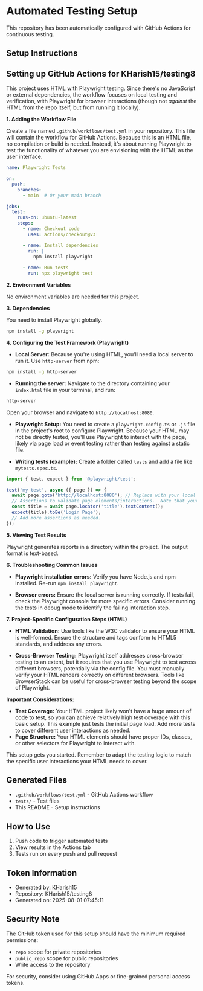 # Automated Testing Setup

This repository has been automatically configured with GitHub Actions for continuous testing.

## Setup Instructions

## Setting up GitHub Actions for KHarish15/testing8

This project uses HTML with Playwright testing.  Since there's no JavaScript or external dependencies, the workflow focuses on local testing and verification, with Playwright for browser interactions (though not *against* the HTML from the repo itself, but from running it locally).

**1. Adding the Workflow File**

Create a file named `.github/workflows/test.yml` in your repository.  This file will contain the workflow for GitHub Actions.  Because this is an HTML file, no compilation or build is needed.  Instead, it's about running Playwright to test the functionality of whatever you are envisioning with the HTML as the user interface.

```yaml
name: Playwright Tests

on:
  push:
    branches:
      - main  # Or your main branch

jobs:
  test:
    runs-on: ubuntu-latest
    steps:
      - name: Checkout code
        uses: actions/checkout@v3

      - name: Install dependencies
        run: |
          npm install playwright
          
      - name: Run tests
        run: npx playwright test
```

**2. Environment Variables**

No environment variables are needed for this project.

**3. Dependencies**

You need to install Playwright globally.

```bash
npm install -g playwright
```

**4. Configuring the Test Framework (Playwright)**

* **Local Server:**  Because you're using HTML, you'll need a local server to run it.  Use `http-server` from npm:

```bash
npm install -g http-server
```

* **Running the server:** Navigate to the directory containing your `index.html` file in your terminal, and run:

```bash
http-server
```

Open your browser and navigate to `http://localhost:8080`.

* **Playwright Setup:** You need to create a `playwright.config.ts` or `.js` file in the project's root to configure Playwright. Because your HTML may not be directly tested, you'll use Playwright to interact with the page, likely via page load or event testing rather than testing against a static file.



* **Writing tests (example):** Create a folder called `tests` and add a file like `mytests.spec.ts`.


```typescript
import { test, expect } from '@playwright/test';

test('my test', async ({ page }) => {
  await page.goto('http://localhost:8080'); // Replace with your local server URL
  // Assertions to validate page elements/interactions.  Note that your HTML must have meaningful IDs/classes for these assertions to target.
  const title = await page.locator('title').textContent();
  expect(title).toBe('Login Page');
  // Add more assertions as needed.
});
```

**5. Viewing Test Results**

Playwright generates reports in a directory within the project.  The output format is text-based.


**6. Troubleshooting Common Issues**

* **Playwright installation errors:** Verify you have Node.js and npm installed.  Re-run `npm install playwright`.

* **Browser errors:** Ensure the local server is running correctly.  If tests fail, check the Playwright console for more specific errors.  Consider running the tests in debug mode to identify the failing interaction step.

**7. Project-Specific Configuration Steps (HTML)**

* **HTML Validation:** Use tools like the W3C validator to ensure your HTML is well-formed.  Ensure the structure and tags conform to HTML5 standards, and address any errors.

* **Cross-Browser Testing:** Playwright itself addresses cross-browser testing to an extent, but it requires that you use Playwright to test across different browsers, potentially via the config file. You must manually verify your HTML renders correctly on different browsers. Tools like BrowserStack can be useful for cross-browser testing beyond the scope of Playwright.


**Important Considerations:**

* **Test Coverage:** Your HTML project likely won't have a huge amount of code to test, so you can achieve relatively high test coverage with this basic setup. This example just tests the initial page load. Add more tests to cover different user interactions as needed.
* **Page Structure:** Your HTML elements should have proper IDs, classes, or other selectors for Playwright to interact with.

This setup gets you started.  Remember to adapt the testing logic to match the specific user interactions your HTML needs to cover.

## Generated Files

- `.github/workflows/test.yml` - GitHub Actions workflow
- `tests/` - Test files
- This README - Setup instructions

## How to Use

1. Push code to trigger automated tests
2. View results in the Actions tab
3. Tests run on every push and pull request

## Token Information

- Generated by: KHarish15
- Repository: KHarish15/testing8
- Generated on: 2025-08-01 07:45:11

## Security Note

The GitHub token used for this setup should have the minimum required permissions:
- `repo` scope for private repositories
- `public_repo` scope for public repositories
- Write access to the repository

For security, consider using GitHub Apps or fine-grained personal access tokens.
